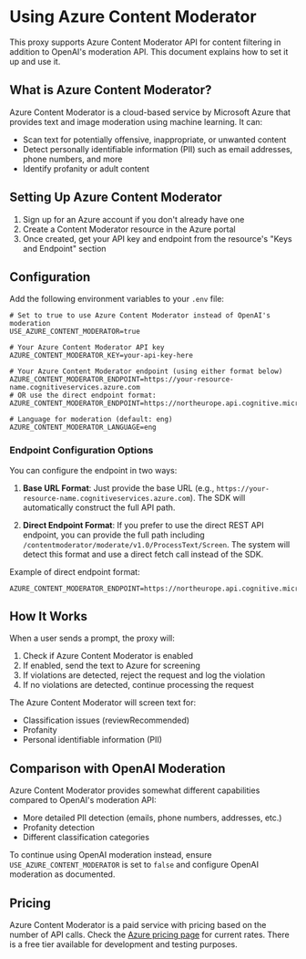 # Using Azure Content Moderator

This proxy supports Azure Content Moderator API for content filtering in addition to OpenAI's moderation API. This document explains how to set it up and use it.

## What is Azure Content Moderator?

Azure Content Moderator is a cloud-based service by Microsoft Azure that provides text and image moderation using machine learning. It can:

- Scan text for potentially offensive, inappropriate, or unwanted content
- Detect personally identifiable information (PII) such as email addresses, phone numbers, and more
- Identify profanity or adult content

## Setting Up Azure Content Moderator

1. Sign up for an Azure account if you don't already have one
2. Create a Content Moderator resource in the Azure portal
3. Once created, get your API key and endpoint from the resource's "Keys and Endpoint" section

## Configuration

Add the following environment variables to your `.env` file:

```
# Set to true to use Azure Content Moderator instead of OpenAI's moderation
USE_AZURE_CONTENT_MODERATOR=true

# Your Azure Content Moderator API key
AZURE_CONTENT_MODERATOR_KEY=your-api-key-here

# Your Azure Content Moderator endpoint (using either format below)
AZURE_CONTENT_MODERATOR_ENDPOINT=https://your-resource-name.cognitiveservices.azure.com
# OR use the direct endpoint format:
AZURE_CONTENT_MODERATOR_ENDPOINT=https://northeurope.api.cognitive.microsoft.com/contentmoderator/moderate/v1.0/ProcessText/Screen

# Language for moderation (default: eng)
AZURE_CONTENT_MODERATOR_LANGUAGE=eng
```

### Endpoint Configuration Options

You can configure the endpoint in two ways:

1. **Base URL Format**: Just provide the base URL (e.g., `https://your-resource-name.cognitiveservices.azure.com`). The SDK will automatically construct the full API path.

2. **Direct Endpoint Format**: If you prefer to use the direct REST API endpoint, you can provide the full path including `/contentmoderator/moderate/v1.0/ProcessText/Screen`. The system will detect this format and use a direct fetch call instead of the SDK.

Example of direct endpoint format:
```
AZURE_CONTENT_MODERATOR_ENDPOINT=https://northeurope.api.cognitive.microsoft.com/contentmoderator/moderate/v1.0/ProcessText/Screen
```

## How It Works

When a user sends a prompt, the proxy will:

1. Check if Azure Content Moderator is enabled
2. If enabled, send the text to Azure for screening
3. If violations are detected, reject the request and log the violation
4. If no violations are detected, continue processing the request

The Azure Content Moderator will screen text for:

- Classification issues (reviewRecommended)
- Profanity
- Personal identifiable information (PII)

## Comparison with OpenAI Moderation

Azure Content Moderator provides somewhat different capabilities compared to OpenAI's moderation API:

- More detailed PII detection (emails, phone numbers, addresses, etc.)
- Profanity detection
- Different classification categories

To continue using OpenAI moderation instead, ensure `USE_AZURE_CONTENT_MODERATOR` is set to `false` and configure OpenAI moderation as documented.

## Pricing

Azure Content Moderator is a paid service with pricing based on the number of API calls. Check the [Azure pricing page](https://azure.microsoft.com/en-us/pricing/details/cognitive-services/content-moderator/) for current rates. There is a free tier available for development and testing purposes. 